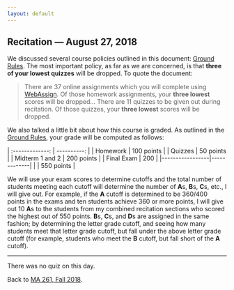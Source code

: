 ```yaml
---
layout: default
---
```


## []() Recitation — August 27, 2018
We discussed several course policies outlined in this document: [Ground Rules](https://www.math.purdue.edu/~chenjk/MA26100GroundrulesFall2018.pdf). The most important policy, as far as we are concerned, is that **three of your lowest quizzes** will be dropped. To quote the document:
> There are 37 online assignments which you will complete using
> [WebAssign](https://www.webassign.net/purdue/login.html). Of those homework
> assignments, your **three lowest** scores will be dropped... There are 11
> quizzes to be given out during recitation. Of those quizzes, your **three
> lowest** scores will be dropped.

We also talked a little bit about how this course is graded. As outlined in the [Ground Rules](https://www.math.purdue.edu/~chenjk/MA26100GroundrulesFall2018.pdf), your grade will be computed as follows:

| :-------------: | ----------: |
| Homework        | 100 points  |
| Quizzes         | 50 points   |
| Midterm 1 and 2 | 200 points  |
| Final Exam      | 200         |
|-----------------|-------------|
|                 | 550 points  |

We will use your exam scores to determine cutoffs and the total number of
students meeting each cutoff will determine the number of **A**s, **B**s,
**C**s, etc., I will give out. For example, if the **A** cutoff is determined to
be 360/400 points in the exams and ten students achieve 360 or more points, I
will give out 10 **A**s to the students from my combined recitation sections who
scored the highest out of 550 points. **B**s, **C**s, and **D**s are assigned in
the same fashion; by determining the letter grade cutoff, and seeing how many
students meet that letter grade cutoff, but fall under the above letter grade
cutoff (for example, students who meet the **B** cutoff, but fall short of the
**A** cutoff).

---

There was no quiz on this day. 

Back to [MA 261, Fall 2018](index.html#-course).
